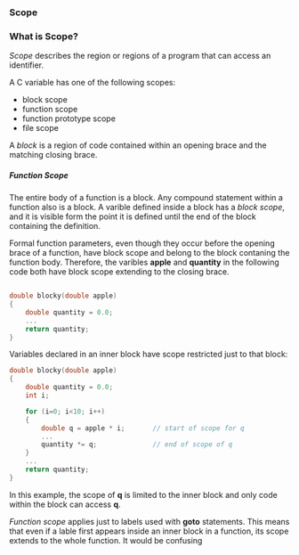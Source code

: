 ### Scope 
### What is Scope?

*Scope* describes the region or regions of a program that can access an identifier.

A C variable has one of the following scopes:

- block scope
- function scope
- function prototype scope
- file scope

A *block* is a region of code contained within an opening brace and the matching closing brace. 

##### Function Scope

The entire body of a function is a block. Any compound statement within a function also is a block. A varible defined inside a block has a *block scope*, and it is visible form the point it is defined until the end of the block containing the definition.

Formal function parameters, even though they occur before the opening brace of a function, have block scope and belong to the block contaning the function body. Therefore, the varibles **apple** and **quantity** in the following code both have block scope extending to the closing brace.

```c

double blocky(double apple)
{
    double quantity = 0.0;
    ...
    return quantity;
}
```


Variables declared in an inner block have scope restricted just to that block:

```c
double blocky(double apple)
{
    double quantity = 0.0;
    int i;

    for (i=0; i<10; i++)
    {
        double q = apple * i;       // start of scope for q
        ...
        quantity *= q;              // end of scope of q
    }
    ...
    return quantity;
}
```

In this example, the scope of **q** is limited to the inner block and only code within the block can access **q**.

*Function scope*  applies just to labels used with **goto** statements. This means that even if a lable first appears inside an inner block in a function, its scope extends to the whole function. It would be confusing 
